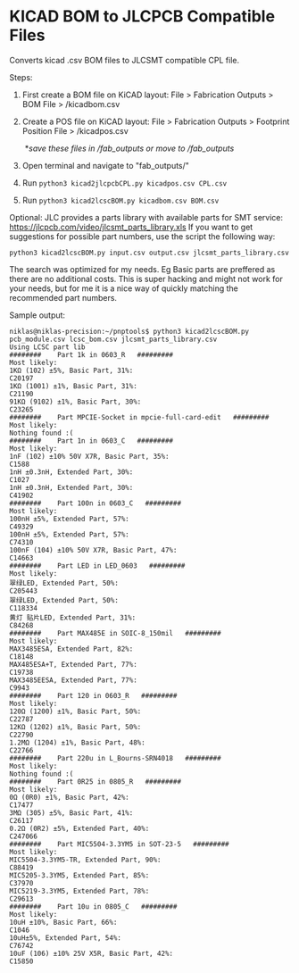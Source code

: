 # KICAD BOM to JLCPCB Compatible Files
Converts kicad .csv BOM files to JLCSMT compatible CPL file. 

Steps: 

1. First create a BOM file on KiCAD layout: File > Fabrication Outputs > BOM File > /kicadbom.csv

2. Create a POS file on KiCAD layout: File > Fabrication Outputs > Footprint Position File > /kicadpos.csv

   ​	**save these files in /fab_outputs or move to /fab_outputs*

3. Open terminal and navigate to "fab_outputs/"

4. Run `python3 kicad2jlcpcbCPL.py kicadpos.csv CPL.csv`

5. Run `python3 kicad2lcscBOM.py kicadbom.csv BOM.csv`

Optional:
JLC provides a parts library with available parts for SMT service: https://jlcpcb.com/video/jlcsmt_parts_library.xls
If you want to get suggestions for possible part numbers, use the script the following way:

`python3 kicad2lcscBOM.py input.csv output.csv jlcsmt_parts_library.csv`

The search was optimized for my needs. Eg Basic parts are preffered as there are no additional costs.
This is super hacking and might not work for your needs, but for me it is a nice way of quickly matching the recommended part numbers.

Sample output:

```
niklas@niklas-precision:~/pnptools$ python3 kicad2lcscBOM.py pcb_module.csv lcsc_bom.csv jlcsmt_parts_library.csv 
Using LCSC part lib
########    Part 1k in 0603_R   #########
Most likely:
1KΩ (102) ±5%, Basic Part, 31%:
C20197
1KΩ (1001) ±1%, Basic Part, 31%:
C21190
91KΩ (9102) ±1%, Basic Part, 30%:
C23265
########    Part MPCIE-Socket in mpcie-full-card-edit   #########
Most likely:
Nothing found :(
########    Part 1n in 0603_C   #########
Most likely:
1nF (102) ±10% 50V X7R, Basic Part, 35%:
C1588
1nH ±0.3nH, Extended Part, 30%:
C1027
1nH ±0.3nH, Extended Part, 30%:
C41902
########    Part 100n in 0603_C   #########
Most likely:
100nH ±5%, Extended Part, 57%:
C49329
100nH ±5%, Extended Part, 57%:
C74310
100nF (104) ±10% 50V X7R, Basic Part, 47%:
C14663
########    Part LED in LED_0603   #########
Most likely:
翠绿LED, Extended Part, 50%:
C205443
翠绿LED, Extended Part, 50%:
C118334
黄灯 贴片LED, Extended Part, 31%:
C84268
########    Part MAX485E in SOIC-8_150mil   #########
Most likely:
MAX3485ESA, Extended Part, 82%:
C18148
MAX485ESA+T, Extended Part, 77%:
C19738
MAX3485EESA, Extended Part, 77%:
C9943
########    Part 120 in 0603_R   #########
Most likely:
120Ω (1200) ±1%, Basic Part, 50%:
C22787
12KΩ (1202) ±1%, Basic Part, 50%:
C22790
1.2MΩ (1204) ±1%, Basic Part, 48%:
C22766
########    Part 220u in L_Bourns-SRN4018   #########
Most likely:
Nothing found :(
########    Part 0R25 in 0805_R   #########
Most likely:
0Ω (0R0) ±1%, Basic Part, 42%:
C17477
3MΩ (305) ±5%, Basic Part, 41%:
C26117
0.2Ω (0R2) ±5%, Extended Part, 40%:
C247066
########    Part MIC5504-3.3YM5 in SOT-23-5   #########
Most likely:
MIC5504-3.3YM5-TR, Extended Part, 90%:
C88419
MIC5205-3.3YM5, Extended Part, 85%:
C37970
MIC5219-3.3YM5, Extended Part, 78%:
C29613
########    Part 10u in 0805_C   #########
Most likely:
10uH ±10%, Basic Part, 66%:
C1046
10uH±5%, Extended Part, 54%:
C76742
10uF (106) ±10% 25V X5R, Basic Part, 42%:
C15850
```
